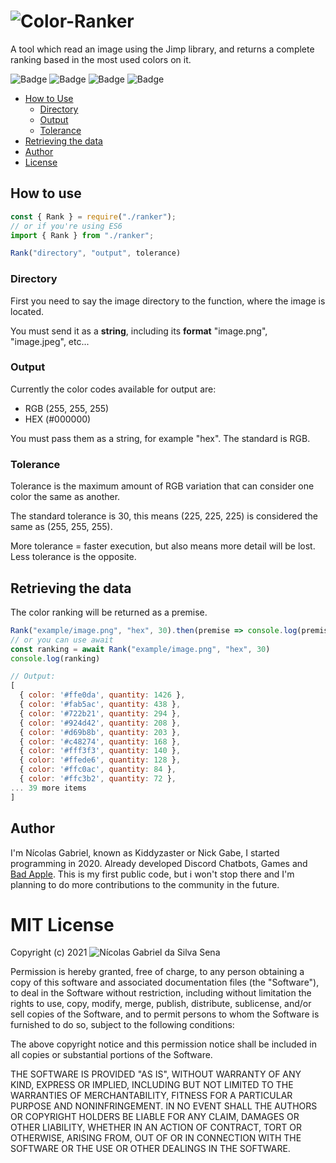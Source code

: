 # ![Color-Ranker](https://i.imgur.com/fgNtVaC.png)
A tool which read an image using the Jimp library, and returns a complete ranking based in the most used colors on it.

![Badge](https://img.shields.io/github/issues/Kiddyzaster/color-ranker)
![Badge](https://img.shields.io/github/forks/Kiddyzaster/color-ranker)
![Badge](https://img.shields.io/github/stars/Kiddyzaster/color-ranker)
![Badge](https://img.shields.io/github/license/Kiddyzaster/color-ranker)

<!--ts-->
   * [How to Use](#how-to-use)
      * [Directory](#directory)
      * [Output](#output)
      * [Tolerance](#tolerance)
   * [Retrieving the data](#retrieving-the-data)
   * [Author](#author)
   * [License](#mit-license)
<!--te-->

## How to use
~~~javascript
const { Rank } = require("./ranker");
// or if you're using ES6
import { Rank } from "./ranker";

Rank("directory", "output", tolerance)
~~~
### Directory
First you need to say the image directory to the function, where the image is located.

You must send it as a **string**, including its **format** "image.png", "image.jpeg", etc...


### Output
Currently the color codes available for output are:
* RGB (255, 255, 255)
* HEX (#000000)

You must pass them as a string, for example "hex". The standard is RGB.

### Tolerance
Tolerance is the maximum amount of RGB variation that can consider one color the same as another.

The standard tolerance is 30, this means (225, 225, 225) is considered the same as (255, 255, 255).

More tolerance = faster execution, but also means more detail will be lost. Less tolerance is the opposite.

## Retrieving the data
The color ranking will be returned as a premise.
~~~javascript
Rank("example/image.png", "hex", 30).then(premise => console.log(premise))
// or you can use await
const ranking = await Rank("example/image.png", "hex", 30)
console.log(ranking)

// Output:
[
  { color: '#ffe0da', quantity: 1426 },
  { color: '#fab5ac', quantity: 438 },
  { color: '#722b21', quantity: 294 },
  { color: '#924d42', quantity: 208 },
  { color: '#d69b8b', quantity: 203 },
  { color: '#c48274', quantity: 168 },
  { color: '#fff3f3', quantity: 140 },
  { color: '#ffede6', quantity: 128 },
  { color: '#ffc0ac', quantity: 84 },
  { color: '#ffc3b2', quantity: 72 },
... 39 more items
]
~~~

## Author
I'm Nícolas Gabriel, known as Kiddyzaster or Nick Gabe, I started programming in 2020.
Already developed Discord Chatbots, Games and [Bad Apple](https://www.youtube.com/watch?v=XzXHIuJOCPk).
This is my first public code, but i won't stop there and I'm planning to do more contributions to the community in the future.

# MIT License
Copyright (c) 2021 ![Nícolas Gabriel da Silva Sena](https://github.com/Kiddyzaster)

Permission is hereby granted, free of charge, to any person obtaining a copy
of this software and associated documentation files (the "Software"), to deal
in the Software without restriction, including without limitation the rights
to use, copy, modify, merge, publish, distribute, sublicense, and/or sell
copies of the Software, and to permit persons to whom the Software is
furnished to do so, subject to the following conditions:

The above copyright notice and this permission notice shall be included in all
copies or substantial portions of the Software.

THE SOFTWARE IS PROVIDED "AS IS", WITHOUT WARRANTY OF ANY KIND, EXPRESS OR
IMPLIED, INCLUDING BUT NOT LIMITED TO THE WARRANTIES OF MERCHANTABILITY,
FITNESS FOR A PARTICULAR PURPOSE AND NONINFRINGEMENT. IN NO EVENT SHALL THE
AUTHORS OR COPYRIGHT HOLDERS BE LIABLE FOR ANY CLAIM, DAMAGES OR OTHER
LIABILITY, WHETHER IN AN ACTION OF CONTRACT, TORT OR OTHERWISE, ARISING FROM,
OUT OF OR IN CONNECTION WITH THE SOFTWARE OR THE USE OR OTHER DEALINGS IN THE
SOFTWARE.